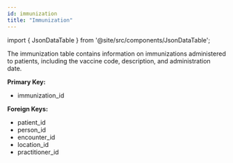 ```yaml
---
id: immunization
title: "Immunization"
---
```


import { JsonDataTable } from '@site/src/components/JsonDataTable';

The immunization table contains information on immunizations administered to patients, including the vaccine code, description, and administration date.

**Primary Key:**
  * immunization_id

**Foreign Keys:**
  * patient_id
  * person_id
  * encounter_id
  * location_id
  * practitioner_id


<JsonDataTable jsonPath="nodes.model\.input_layer\.immunization.columns" />
